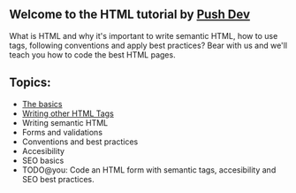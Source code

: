 ## Welcome to the HTML tutorial by [Push Dev](https://pushdev.co)

What is HTML and why it's important to write semantic HTML, how to use tags, following conventions and apply best practices? Bear with us and we'll teach you how to code the best HTML pages.
## Topics:

* [The basics](1-the-basics)
* [Writing other HTML Tags](2-other-html-tags)
* Writing semantic HTML
* Forms and validations
* Conventions and best practices
* Accesibility
* SEO basics
* TODO@you: Code an HTML form with semantic tags, accesibility and SEO best practices.
